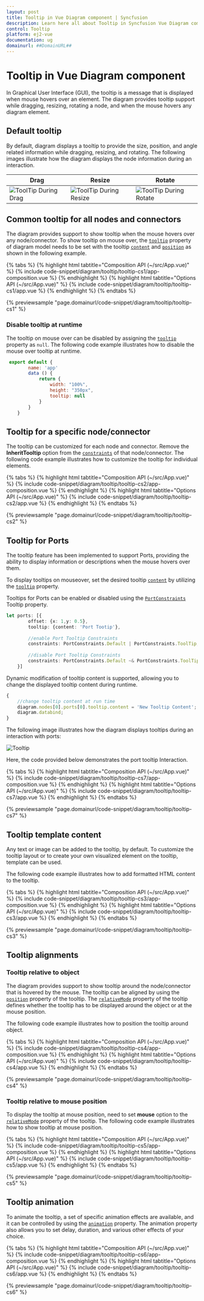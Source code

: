 ```yaml
---
layout: post
title: Tooltip in Vue Diagram component | Syncfusion
description: Learn here all about Tooltip in Syncfusion Vue Diagram component of Syncfusion Essential JS 2 and more.
control: Tooltip 
platform: ej2-vue
documentation: ug
domainurl: ##DomainURL##
---
```


# Tooltip in Vue Diagram component

<!-- markdownlint-disable MD010 -->

In Graphical User Interface (GUI), the tooltip is a message that is displayed when mouse hovers over an element. The diagram provides tooltip support while dragging, resizing, rotating a node, and when the mouse hovers any diagram element.

## Default tooltip

By default, diagram displays a tooltip to provide the size, position, and angle related information while dragging, resizing, and rotating. The following images illustrate how the diagram displays the node information during an interaction.

| Drag | Resize | Rotate |
|---|---|---|
| ![ToolTip During Drag](images/Tooltip_img1.png) | ![ToolTip During Resize](images/Tooltip_img2.png) | ![ToolTip During Rotate](images/Tooltip_img3.png) |

## Common tooltip for all nodes and connectors

The diagram provides support to show tooltip when the mouse hovers over any node/connector.
To show tooltip on mouse over, the [`tooltip`](https://ej2.syncfusion.com/vue/documentation/api/diagram#tooltip) property of diagram model needs to be set with the tooltip [`content`](https://ej2.syncfusion.com/vue/documentation/api/diagram/diagramTooltip/#content) and [`position`](https://ej2.syncfusion.com/vue/documentation/api/diagram/diagramTooltip/#position) as shown in the following example.

{% tabs %}
{% highlight html tabtitle="Composition API (~/src/App.vue)" %}
{% include code-snippet/diagram/tooltip/tooltip-cs1/app-composition.vue %}
{% endhighlight %}
{% highlight html tabtitle="Options API (~/src/App.vue)" %}
{% include code-snippet/diagram/tooltip/tooltip-cs1/app.vue %}
{% endhighlight %}
{% endtabs %}
        
{% previewsample "page.domainurl/code-snippet/diagram/tooltip/tooltip-cs1" %}

### Disable tooltip at runtime

The tooltip on mouse over can be disabled by assigning the [`tooltip`](https://ej2.syncfusion.com/vue/documentation/api/diagram#tooltip) property as `null`. The following code example illustrates how to disable the mouse over tooltip at runtime.

```javascript
 export default {
        name: 'app'
        data () {
            return {
                width: "100%",
                height: "350px",
                tooltip: null
            }
        }
    }
```

## Tooltip for a specific node/connector

The tooltip can be customized for each node and connector. Remove the **InheritTooltip** option from the [`constraints`](https://ej2.syncfusion.com/vue/documentation/api/diagram#constraints) of that node/connector. The following code example illustrates how to customize the tooltip for individual elements.

{% tabs %}
{% highlight html tabtitle="Composition API (~/src/App.vue)" %}
{% include code-snippet/diagram/tooltip/tooltip-cs2/app-composition.vue %}
{% endhighlight %}
{% highlight html tabtitle="Options API (~/src/App.vue)" %}
{% include code-snippet/diagram/tooltip/tooltip-cs2/app.vue %}
{% endhighlight %}
{% endtabs %}
        
{% previewsample "page.domainurl/code-snippet/diagram/tooltip/tooltip-cs2" %}

## Tooltip for Ports

The tooltip feature has been implemented to support Ports, providing the ability to display information or descriptions when the mouse hovers over them.

To display tooltips on mouseover, set the desired tooltip [`content`](https://ej2.syncfusion.com/vue/documentation/api/diagram/diagramTooltip/#content) by utilizing the [`tooltip`](https://ej2.syncfusion.com/vue/documentation/api/diagram#tooltip) property.

Tooltips for Ports can be enabled or disabled using the [`PortConstraints`](https://ej2.syncfusion.com/vue/documentation/api/diagram/port#constraints-portconstraints) Tooltip property.


```ts
let ports: [{
        offset: {x: 1,y: 0.5},
        tooltip: {content: 'Port Tootip'},
        
        //enable Port Tooltip Constraints
        constraints: PortConstraints.Default | PortConstraints.ToolTip,
        
        //disable Port Tooltip Constraints
        constraints: PortConstraints.Default ~& PortConstraints.ToolTip
    }]
```

Dynamic modification of tooltip content is supported, allowing you to change the displayed tooltip content during runtime.

```ts
{
    //change tooltip content at run time
    diagram.nodes[0].ports[0].tooltip.content = 'New Tooltip Content';
    diagram.databind;
}
```

The following image illustrates how the diagram displays tooltips during an interaction with ports:

![Tooltip](../diagram/images/PortTooltip.gif)

Here, the code provided below demonstrates the port tooltip Interaction.

{% tabs %}
{% highlight html tabtitle="Composition API (~/src/App.vue)" %}
{% include code-snippet/diagram/tooltip/tooltip-cs7/app-composition.vue %}
{% endhighlight %}
{% highlight html tabtitle="Options API (~/src/App.vue)" %}
{% include code-snippet/diagram/tooltip/tooltip-cs7/app.vue %}
{% endhighlight %}
{% endtabs %}
        
{% previewsample "page.domainurl/code-snippet/diagram/tooltip/tooltip-cs7" %}

## Tooltip template content

Any text or image can be added to the tooltip, by default. To customize the tooltip layout or to create your own visualized element on the tooltip, template can be used.

The following code example illustrates how to add formatted HTML content to the tooltip.

{% tabs %}
{% highlight html tabtitle="Composition API (~/src/App.vue)" %}
{% include code-snippet/diagram/tooltip/tooltip-cs3/app-composition.vue %}
{% endhighlight %}
{% highlight html tabtitle="Options API (~/src/App.vue)" %}
{% include code-snippet/diagram/tooltip/tooltip-cs3/app.vue %}
{% endhighlight %}
{% endtabs %}
        
{% previewsample "page.domainurl/code-snippet/diagram/tooltip/tooltip-cs3" %}

## Tooltip alignments

### Tooltip relative to object

The diagram provides support to show tooltip around the node/connector that is hovered by the mouse. The tooltip can be aligned by using the [`position`](https://ej2.syncfusion.com/vue/documentation/api/diagram/diagramTooltip#position) property of the tooltip.
The [`relativeMode`](https://ej2.syncfusion.com/vue/documentation/api/diagram/diagramTooltip#relativemode) property of the tooltip defines whether the tooltip has to be displayed around the object or at the mouse position.

The following code example illustrates how to position the tooltip around object.

{% tabs %}
{% highlight html tabtitle="Composition API (~/src/App.vue)" %}
{% include code-snippet/diagram/tooltip/tooltip-cs4/app-composition.vue %}
{% endhighlight %}
{% highlight html tabtitle="Options API (~/src/App.vue)" %}
{% include code-snippet/diagram/tooltip/tooltip-cs4/app.vue %}
{% endhighlight %}
{% endtabs %}
        
{% previewsample "page.domainurl/code-snippet/diagram/tooltip/tooltip-cs4" %}

### Tooltip relative to mouse position

To display the tooltip at mouse position, need to set **mouse** option to the [`relativeMode`](https://ej2.syncfusion.com/vue/documentation/api/diagram/diagramTooltip#relativemode) property of the tooltip.
The following code example illustrates how to show tooltip at mouse position.

{% tabs %}
{% highlight html tabtitle="Composition API (~/src/App.vue)" %}
{% include code-snippet/diagram/tooltip/tooltip-cs5/app-composition.vue %}
{% endhighlight %}
{% highlight html tabtitle="Options API (~/src/App.vue)" %}
{% include code-snippet/diagram/tooltip/tooltip-cs5/app.vue %}
{% endhighlight %}
{% endtabs %}
        
{% previewsample "page.domainurl/code-snippet/diagram/tooltip/tooltip-cs5" %}

## Tooltip animation

To animate the tooltip, a set of specific animation effects are available, and it can be controlled by using the [`animation`](https://ej2.syncfusion.com/vue/documentation/api/diagram/diagramTooltip#animation) property. The animation property also allows you to set delay, duration, and various other effects of your choice.

{% tabs %}
{% highlight html tabtitle="Composition API (~/src/App.vue)" %}
{% include code-snippet/diagram/tooltip/tooltip-cs6/app-composition.vue %}
{% endhighlight %}
{% highlight html tabtitle="Options API (~/src/App.vue)" %}
{% include code-snippet/diagram/tooltip/tooltip-cs6/app.vue %}
{% endhighlight %}
{% endtabs %}
        
{% previewsample "page.domainurl/code-snippet/diagram/tooltip/tooltip-cs6" %}